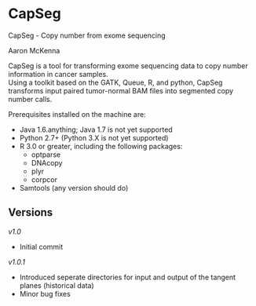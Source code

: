 CapSeg
======

CapSeg - Copy number from exome sequencing


Aaron McKenna <aaronmck at uw.edu>

CapSeg is a tool for transforming exome sequencing data to copy number information in cancer samples.  
Using a toolkit based on the GATK, Queue, R, and python, CapSeg transforms input paired tumor-normal
BAM files into segmented copy number calls.  

Prerequisites installed on the machine are:
  - Java 1.6.anything; Java 1.7 is not yet supported
  - Python 2.7+ (Python 3.X is not yet supported)
  - R 3.0 or greater, including the following packages:
      - optparse
      - DNAcopy
      - plyr
      - corpcor
  - Samtools (any version should do)


Versions
--------

*v1.0*
- Initial commit

*v1.0.1*
- Introduced seperate directories for input and output of the tangent planes (historical data)
- Minor bug fixes


